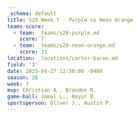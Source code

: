 ```yaml
---
_schema: default
title: S28 Week 7 - Purple vs Neon Orange
teams-score:
  - team: _teams/s28-purple.md
    score: 7
  - team: _teams/s28-neon-orange.md
    score: 31
location: _locations/carter-baron.md
field: '3'
date: 2025-04-27 12:30:00 -0400
season: 28
week: 7
mvp: Christian A., Brandon R.
game-ball: Jamal L., Keyur D.
sportsperson: Oliver J., Austin P.
---
```

